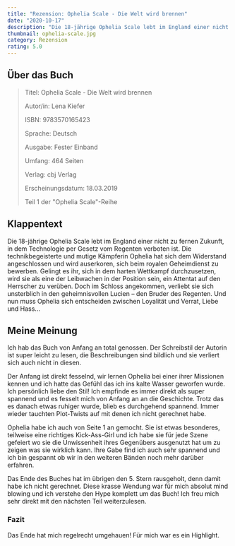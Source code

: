 ```yaml
---
title: "Rezension: Ophelia Scale - Die Welt wird brennen"
date: "2020-10-17"
description: "Die 18-jährige Ophelia Scale lebt im England einer nicht zu fernen Zukunft, in dem Technologie per Gesetz vom Regenten verboten ist. Für Ophelia Grund genug sich dem Widerstand anzuschließen. Ihr nächster Auftrag: Sie muss sich beim royalen Geheimdienst bewerben um eine der Leibwachen zu werden um dann in der Position sein, ein Attentat auf den Herrscher zu verüben. Doch wird ihr das gelingen?"
thumbnail: ophelia-scale.jpg
category: Rezension
rating: 5.0
---
```


## Über das Buch
> Titel: Ophelia Scale - Die Welt wird brennen
> 
> Autor/in: Lena Kiefer
> 
> ISBN: 9783570165423
> 
> Sprache: Deutsch
> 
> Ausgabe: Fester Einband
> 
> Umfang: 464 Seiten
> 
> Verlag: cbj Verlag
> 
> Erscheinungsdatum: 18.03.2019
>
> Teil 1 der "Ophelia Scale"-Reihe

## Klappentext
Die 18-jährige Ophelia Scale lebt im England einer nicht zu fernen Zukunft, in dem Technologie per Gesetz vom Regenten verboten ist. Die technikbegeisterte und mutige Kämpferin Ophelia hat sich dem Widerstand angeschlossen und wird auserkoren, sich beim royalen Geheimdienst zu bewerben. Gelingt es ihr, sich in dem harten Wettkampf durchzusetzen, wird sie als eine der Leibwachen in der Position sein, ein Attentat auf den Herrscher zu verüben. Doch im Schloss angekommen, verliebt sie sich unsterblich in den geheimnisvollen Lucien – den Bruder des Regenten. Und nun muss Ophelia sich entscheiden zwischen Loyalität und Verrat, Liebe und Hass...

## Meine Meinung
Ich hab das Buch von Anfang an total genossen. Der Schreibstil der Autorin ist super leicht zu lesen, die Beschreibungen sind bildlich und sie verliert sich auch nicht in diesen.

Der Anfang ist direkt fesselnd, wir lernen Ophelia bei einer ihrer Missionen kennen und ich hatte das Gefühl das ich ins kalte Wasser geworfen wurde. Ich persönlich liebe den Stil! Ich empfinde es immer direkt als super spannend und es fesselt mich von Anfang an an die Geschichte. Trotz das es danach etwas ruhiger wurde, blieb es durchgehend spannend. Immer wieder tauchten Plot-Twists auf mit denen ich nicht gerechnet habe.

Ophelia habe ich auch von Seite 1 an gemocht. Sie ist etwas besonderes, teilweise eine richtiges Kick-Ass-Girl und ich habe sie für jede Szene gefeiert wo sie die Unwissenheit ihres Gegenübers ausgenutzt hat um zu zeigen was sie wirklich kann. Ihre Gabe find ich auch sehr spannend und ich bin gespannt ob wir in den weiteren Bänden noch mehr darüber erfahren.

Das Ende des Buches hat im übrigen den 5. Stern rausgeholt, denn damit habe ich nicht gerechnet. Diese krasse Wendung war für mich absolut mind blowing und ich verstehe den Hype komplett um das Buch! Ich freu mich sehr direkt mit den nächsten Teil weiterzulesen.

### Fazit
Das Ende hat mich regelrecht umgehauen! Für mich war es ein Highlight.
